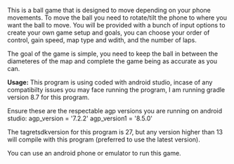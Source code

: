 This is a ball game that is designed to move depending on your phone movements. To move the ball
you need to rotate/tilt the phone to where you want the ball to move. You will be provided
with a bunch of input options to create your own game setup and goals, you can choose your order
of control, gain speed, map type and wdith, and the number of laps. 

The goal of the game is simple, you need to keep the ball in between the diameteres of the map and
complete the game being as accurate as you can.

**Usage:**
This program is using coded with android studio, incase of any compatibilty issues you may face running
the program, I am running gradle version 8.7 for this program.

Ensure these are the respectable agp versions you are running on android studio:
        agp_version = '7.2.2'
        agp_version1 = '8.5.0'

The tagretsdkversion for this program is 27, but any version higher than 13 will compile with this program
(preferred to use the latest version).

You can use an android phone or emulator to run this game.
